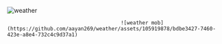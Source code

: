 ![weather](https://github.com/aayan269/weather/assets/105919878/d3a9066f-90f5-4bb8-8cfd-43f80c856717)

              
                                         ![weather mob](https://github.com/aayan269/weather/assets/105919878/bdbe3427-7460-423e-a8e4-732c4c9d37a1)
